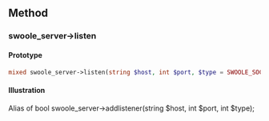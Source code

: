 ## Method

### swoole_server->listen

#### Prototype

```php
mixed swoole_server->listen(string $host, int $port, $type = SWOOLE_SOCK_TCP);
```

#### Illustration

Alias of bool swoole_server->addlistener(string $host, int $port, int $type);
